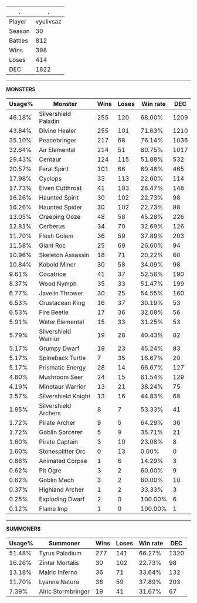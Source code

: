 .|.
|-|-
Player|vyulivsaz
Season|30
Battles|812
Wins|398
Loses|414
DEC|1822

---
**MONSTERS**

Usage%|Monster|Wins|Loses|Win rate|DEC|
-|-|-|-|-|-|
46.18%|Silvershield Paladin|255|120|68.00%|1209|
43.84%|Divine Healer|255|101|71.63%|1210|
35.10%|Peacebringer|217|68|76.14%|1036|
32.64%|Air Elemental|214|51|80.75%|1017|
29.43%|Centaur|124|115|51.88%|532|
20.57%|Feral Spirit|101|66|60.48%|465|
17.98%|Cyclops|33|113|22.60%|114|
17.73%|Elven Cutthroat|41|103|28.47%|148|
16.26%|Haunted Spirit|30|102|22.73%|98|
16.26%|Haunted Spider|30|102|22.73%|98|
13.05%|Creeping Ooze|48|58|45.28%|226|
12.81%|Cerberus|34|70|32.69%|126|
11.70%|Flesh Golem|36|59|37.89%|203|
11.58%|Giant Roc|25|69|26.60%|94|
10.96%|Skeleton Assassin|18|71|20.22%|60|
10.84%|Kobold Miner|30|58|34.09%|98|
9.61%|Cocatrice|41|37|52.56%|190|
8.37%|Wood Nymph|35|33|51.47%|199|
6.77%|Javelin Thrower|30|25|54.55%|160|
6.53%|Crustacean King|16|37|30.19%|53|
6.53%|Fire Beetle|17|36|32.08%|56|
5.91%|Water Elemental|15|33|31.25%|53|
5.79%|Silvershield Warrior|19|28|40.43%|82|
5.17%|Grumpy Dwarf|19|23|45.24%|83|
5.17%|Spineback Turtle|7|35|16.67%|20|
5.17%|Prismatic Energy|28|14|66.67%|127|
4.80%|Mushroom Seer|24|15|61.54%|129|
4.19%|Minotaur Warrior|13|21|38.24%|75|
3.57%|Silvershield Knight|13|16|44.83%|68|
1.85%|Silvershield Archers|8|7|53.33%|41|
1.72%|Pirate Archer|9|5|64.29%|36|
1.72%|Goblin Sorcerer|5|9|35.71%|21|
1.60%|Pirate Captain|3|10|23.08%|8|
1.60%|Stonesplitter Orc|0|13|0.00%|0|
0.86%|Animated Corpse|1|6|14.29%|3|
0.62%|Pit Ogre|3|2|60.00%|9|
0.62%|Goblin Mech|3|2|60.00%|10|
0.37%|Highland Archer|1|2|33.33%|3|
0.25%|Exploding Dwarf|2|0|100.00%|6|
0.12%|Flame Imp|1|0|100.00%|1|

---
**SUMMONERS**

Usage%|Summoner|Wins|Loses|Win rate|DEC|
-|-|-|-|-|-|
51.48%|Tyrus Paladium|277|141|66.27%|1320|
16.26%|Zintar Mortalis|30|102|22.73%|98|
13.18%|Malric Inferno|36|71|33.64%|132|
11.70%|Lyanna Natura|36|59|37.89%|203|
7.39%|Alric Stormbringer|19|41|31.67%|67|
